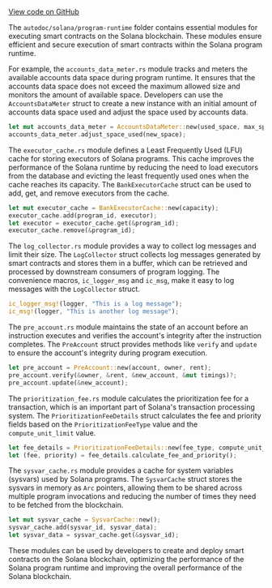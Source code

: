 [View code on GitHub](https://github.com/solana-labs/solana/tree/master/na/program-runtime)

The `autodoc/solana/program-runtime` folder contains essential modules for executing smart contracts on the Solana blockchain. These modules ensure efficient and secure execution of smart contracts within the Solana program runtime.

For example, the `accounts_data_meter.rs` module tracks and meters the available accounts data space during program runtime. It ensures that the accounts data space does not exceed the maximum allowed size and monitors the amount of available space. Developers can use the `AccountsDataMeter` struct to create a new instance with an initial amount of accounts data space used and adjust the space used by accounts data.

```rust
let mut accounts_data_meter = AccountsDataMeter::new(used_space, max_space);
accounts_data_meter.adjust_space_used(new_space);
```

The `executor_cache.rs` module defines a Least Frequently Used (LFU) cache for storing executors of Solana programs. This cache improves the performance of the Solana runtime by reducing the need to load executors from the database and evicting the least frequently used ones when the cache reaches its capacity. The `BankExecutorCache` struct can be used to add, get, and remove executors from the cache.

```rust
let mut executor_cache = BankExecutorCache::new(capacity);
executor_cache.add(program_id, executor);
let executor = executor_cache.get(&program_id);
executor_cache.remove(&program_id);
```

The `log_collector.rs` module provides a way to collect log messages and limit their size. The `LogCollector` struct collects log messages generated by smart contracts and stores them in a buffer, which can be retrieved and processed by downstream consumers of program logging. The convenience macros, `ic_logger_msg` and `ic_msg`, make it easy to log messages with the `LogCollector` struct.

```rust
ic_logger_msg!(logger, "This is a log message");
ic_msg!(logger, "This is another log message");
```

The `pre_account.rs` module maintains the state of an account before an instruction executes and verifies the account's integrity after the instruction completes. The `PreAccount` struct provides methods like `verify` and `update` to ensure the account's integrity during program execution.

```rust
let pre_account = PreAccount::new(account, owner, rent);
pre_account.verify(&owner, &rent, &new_account, &mut timings)?;
pre_account.update(&new_account);
```

The `prioritization_fee.rs` module calculates the prioritization fee for a transaction, which is an important part of Solana's transaction processing system. The `PrioritizationFeeDetails` struct calculates the fee and priority fields based on the `PrioritizationFeeType` value and the `compute_unit_limit` value.

```rust
let fee_details = PrioritizationFeeDetails::new(fee_type, compute_unit_limit);
let (fee, priority) = fee_details.calculate_fee_and_priority();
```

The `sysvar_cache.rs` module provides a cache for system variables (sysvars) used by Solana programs. The `SysvarCache` struct stores the sysvars in memory as `Arc` pointers, allowing them to be shared across multiple program invocations and reducing the number of times they need to be fetched from the blockchain.

```rust
let mut sysvar_cache = SysvarCache::new();
sysvar_cache.add(sysvar_id, sysvar_data);
let sysvar_data = sysvar_cache.get(&sysvar_id);
```

These modules can be used by developers to create and deploy smart contracts on the Solana blockchain, optimizing the performance of the Solana program runtime and improving the overall performance of the Solana blockchain.
